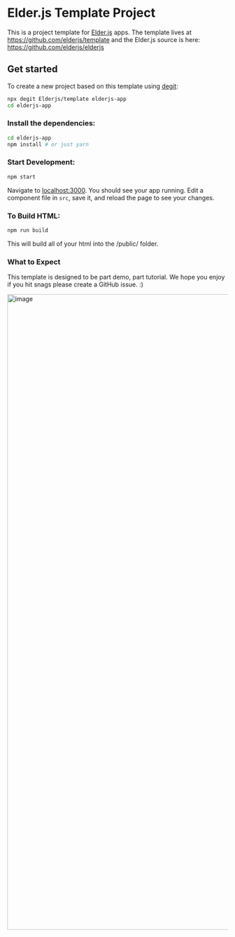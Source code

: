 # Elder.js Template Project

This is a project template for [Elder.js](https://elderguide.com/tech/elderjs/) apps. The template lives at https://github.com/elderjs/template and the Elder.js source is here: https://github.com/elderjs/elderjs

## Get started

To create a new project based on this template using [degit](https://github.com/Rich-Harris/degit):

```bash
npx degit Elderjs/template elderjs-app
cd elderjs-app
```


### Install the dependencies:

```bash
cd elderjs-app
npm install # or just yarn
```

### Start Development:

```bash
npm start
```

Navigate to [localhost:3000](http://localhost:3000). You should see your app running. Edit a component file in `src`, save it, and reload the page to see your changes.

### To Build HTML:

```bash
npm run build
```

This will build all of your html into the /public/ folder. 


### What to Expect

This template is designed to be part demo, part tutorial. We hope you enjoy if you hit snags please create a GitHub issue. :)

<img width="1452" alt="image" src="https://user-images.githubusercontent.com/3580879/89454786-358ba380-d72f-11ea-975a-1c0a6aa5a37e.png">
